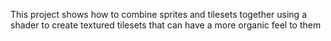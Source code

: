 This project shows how to combine sprites and tilesets together using a shader to create textured tilesets that can have a more organic feel to them
